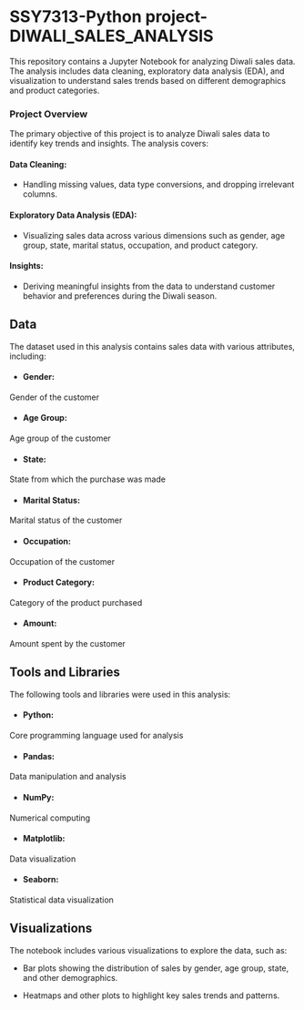 # SSY7313-Python project-DIWALI_SALES_ANALYSIS

 
This repository contains a Jupyter Notebook for analyzing Diwali sales data. The analysis includes data cleaning, exploratory data analysis (EDA), and visualization to understand sales trends based on different demographics and product categories.

### Project Overview
The primary objective of this project is to analyze Diwali sales data to identify key trends and insights. The analysis covers:

#### Data Cleaning: 
- Handling missing values, data type conversions, and dropping irrelevant columns.
#### Exploratory Data Analysis (EDA): 
- Visualizing sales data across various dimensions such as gender, age group, state, marital status, occupation, and product category.

#### Insights: 
- Deriving meaningful insights from the data to understand customer behavior and preferences during the Diwali season.

## Data
The dataset used in this analysis contains sales data with various attributes, including:

- #### Gender: 
Gender of the customer
- #### Age Group: 
Age group of the customer
- #### State: 
State from which the purchase was made
- #### Marital Status: 
Marital status of the customer
- #### Occupation: 
Occupation of the customer
- #### Product Category: 
Category of the product purchased
- #### Amount: 
Amount spent by the customer

## Tools and Libraries
The following tools and libraries were used in this analysis:

- #### Python: 
Core programming language used for analysis

- #### Pandas: 
Data manipulation and analysis

- #### NumPy: 
Numerical computing

- #### Matplotlib: 
Data visualization

- #### Seaborn:
 Statistical data visualization

## Visualizations
The notebook includes various visualizations to explore the data, such as:

- Bar plots showing the distribution of sales by gender, age group, state, and other demographics.

- Heatmaps and other plots to highlight key sales trends and patterns.
